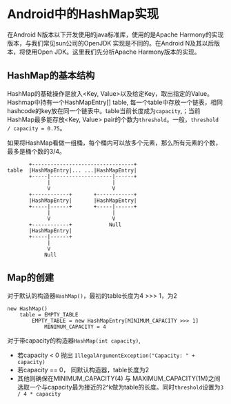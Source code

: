 # Android中的HashMap实现
在Android N版本以下开发使用的java标准库，使用的是Apache Harmony的实现版本，与我们常见sun公司的OpenJDK 实现是不同的。在Android N及其以后版本，将使用Open JDK。这里我们先分析Apache Harmony版本的实现。
## HashMap的基本结构
HashMap的基础操作是放入<Key, Value>以及给定Key，取出指定的Value。
Hashmap中持有一个HashMapEntry[] table, 每一个table中存放一个链表，相同hashcode的key放在同一个链表中。table当前长度成为`capacity`,；当前HashMap最多能存放<Key, Value> pair的个数为`threshold`。一般，`threshold / capacity = 0.75`。

如果将HashMap看做一组桶，每个桶内可以放多个元素，那么所有元素的个数，最多是桶个数的3/4。

           +---------------------------------+
    table  |HashMapEntry|... ...|HashMapEntry|
           +-----|--------------------|------+
                 |                    |
                 V                    V
           +------------+       +------------+
           |HashMapEntry|       |HashMapEntry|
           +-----|------+       +-----|------+   
                 |                    |
                 V                    V
           +------------+            Null
           |HashMapEntry|   
           +-----|------+ 
				 |
                 V
                Null

     
##  Map的创建
对于默认的构造器`HashMap()`，最初的table长度为4 >>> 1，为2

    new HashMap()
    	table = EMPTY_TABLE
    		EMPTY_TABLE = new HashMapEntry[MINIMUM_CAPACITY >>> 1]
				MINIMUM_CAPACITY = 4

对于带capacity的构造器`HashMap(int capacity)`,

- 若capacity < 0 抛出 `IllegalArgumentException("Capacity: " + capacity)`
- 若capacity == 0， 同默认构造器，table长度为2
- 其他则确保在MINIMUM_CAPACITY(4) 与 MAXIMUM_CAPACITY(1M)之间选取一个与capacity最为接近的2^k做为table的长度。同时`threshold`设置为`3 / 4 * capacity`
